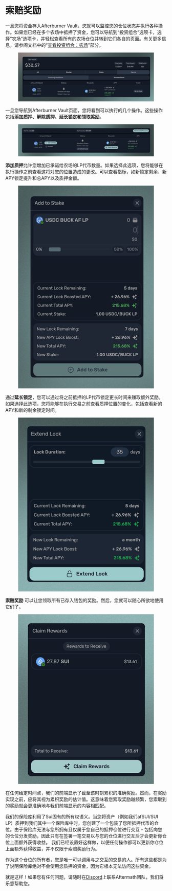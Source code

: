 # 索赔奖励

一旦您将资金存入Afterburner Vault，您就可以监控您的仓位状态并执行各种操作。如果您已经在多个农场中抵押了资金，您可以导航到“投资组合”选项卡，选择“农场”选项卡，并轻松查看所有的农场仓位并转到它们各自的页面。有关更多信息，请参阅文档中的“[查看投资组合：农场](../../kai-shi-shi-yong/aftermath-dao-hang/cha-kan-nin-de-tou-zi-zu-he.md)”部分。

<figure><img src="../../.gitbook/assets/spaces_meKfXaQnIP3bbI1AdlVX_uploads_89wNspydTalA4IkgIuiA_Screenshot 2024-02-22 at 10.webp" alt=""><figcaption></figcaption></figure>

一旦您导航到Afterburner Vault页面，您将看到可以执行的几个操作。这些操作包括**添加质押、解除质押、延长锁定和领取奖励**。

<figure><img src="../../.gitbook/assets/spaces_meKfXaQnIP3bbI1AdlVX_uploads_zTPTefMAks9oP5rfuntQ_Screenshot 2024-02-22 at 10.webp" alt=""><figcaption></figcaption></figure>

**添加质押**允许您增加已承诺给农场的LP代币数量。如果选择此选项，您将能够在执行操作之前查看这将对您的位置造成的更改。可以查看指标，如新锁定剩余、新APY锁定提升和总APY以及质押金额。

<figure><img src="../../.gitbook/assets/spaces_meKfXaQnIP3bbI1AdlVX_uploads_yXqKaZSMF792GvRglxdf_Screenshot 2024-02-22 at 10.webp" alt=""><figcaption></figcaption></figure>

通过**延长锁定**，您可以通过将之前抵押的LP代币锁定更长时间来赚取额外奖励。如果选择此选项，您将能够在执行交易之前查看质押位置的变化，包括查看新的APY和新的剩余锁定时间。

<figure><img src="../../.gitbook/assets/spaces_meKfXaQnIP3bbI1AdlVX_uploads_x5Qonuoe1SPETW44aGSp_Screenshot 2024-02-22 at 10.webp" alt=""><figcaption></figcaption></figure>

**索赔奖励** 可以让您领取所有已存入钱包的奖励。然后，您就可以随心所欲地使用它们了。

<figure><img src="../../.gitbook/assets/spaces_meKfXaQnIP3bbI1AdlVX_uploads_kKb81siav3QLARpOnd2f_Screenshot 2024-02-22 at 10.webp" alt=""><figcaption></figcaption></figure>

在任何给定时间点，我们的前端显示了截至该时刻累积的准确奖励。然而，在奖励实现之前，应将其视为累积奖励的估计值。这意味着您索取奖励越频繁，您索取到的奖励就会更准确地与我们前端显示的内容相匹配。

我们的保险库利用了Sui固有的所有权语义。当您将资产（例如我们afSUI/SUI LP）质押到我们其中一个保险库中时，您创建了一个包装了您所抵押代币的仓位。由于保险库无法与您所拥有且仅属于您自己的抵押仓位进行交互 - 包括向您的仓位分发奖励，因此只有在签署一笔交易以与您的仓位进行交互后才会更新你仓位上面额外获得收益。 我们已经设置好这样做，以便任何操作都可以更新你仓位上面额外获得收益，并不仅限于索赔奖励行为。

作为这个仓位的所有者，您是唯一可以调用与之交互的交易的人。所有这些都是为了说明保险库绝对不会使用您质押的资金，因为它根本无法访问这些资金。

就是这样！如果您有任何问题，请随时在[Discord](https://discord.gg/tDDw5zYP)上联系Aftermath团队，我们将乐意帮助您。
